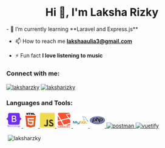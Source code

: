 <h1 align="center">Hi 👋, I'm Laksha Rizky</h1>
- 🌱 I’m currently learning **Laravel and Express.js**

- 📫 How to reach me **lakshaaulia3@gmail.com**

- ⚡ Fun fact **I love listening to music**

<h3 align="left">Connect with me:</h3>
<p align="left">
<a href="https://twitter.com/laksharzky" target="blank"><img align="center" src="https://cdn.jsdelivr.net/npm/simple-icons@3.0.1/icons/twitter.svg" alt="laksharzky" height="30" width="40" /></a>
<a href="https://linkedin.com/in/laksharizky" target="blank"><img align="center" src="https://cdn.jsdelivr.net/npm/simple-icons@3.0.1/icons/linkedin.svg" alt="laksharizky" height="30" width="40" /></a>
</p>

<h3 align="left">Languages and Tools:</h3>
<p align="left"> <a href="https://getbootstrap.com" target="_blank"> <img src="https://raw.githubusercontent.com/devicons/devicon/master/icons/bootstrap/bootstrap-plain-wordmark.svg" alt="bootstrap" width="40" height="40"/> </a> <a href="https://www.w3.org/html/" target="_blank"> <img src="https://raw.githubusercontent.com/devicons/devicon/master/icons/html5/html5-original-wordmark.svg" alt="html5" width="40" height="40"/> </a> <a href="https://developer.mozilla.org/en-US/docs/Web/JavaScript" target="_blank"> <img src="https://raw.githubusercontent.com/devicons/devicon/master/icons/javascript/javascript-original.svg" alt="javascript" width="40" height="40"/> </a> <a href="https://laravel.com/" target="_blank"> <img src="https://raw.githubusercontent.com/devicons/devicon/master/icons/laravel/laravel-plain-wordmark.svg" alt="laravel" width="40" height="40"/> </a> <a href="https://www.mysql.com/" target="_blank"> <img src="https://raw.githubusercontent.com/devicons/devicon/master/icons/mysql/mysql-original-wordmark.svg" alt="mysql" width="40" height="40"/> </a> <a href="https://www.php.net" target="_blank"> <img src="https://raw.githubusercontent.com/devicons/devicon/master/icons/php/php-original.svg" alt="php" width="40" height="40"/> </a> <a href="https://postman.com" target="_blank"> <img src="https://www.vectorlogo.zone/logos/getpostman/getpostman-icon.svg" alt="postman" width="40" height="40"/> </a> <a href="https://vuetifyjs.com/en/" target="_blank"> <img src="https://bestofjs.org/logos/vuetify.svg" alt="vuetify" width="40" height="40"/> </a> </p>

<p>&nbsp;<img align="center" src="https://github-readme-stats.vercel.app/api?username=laksharzky&show_icons=true&locale=en" alt="laksharzky" /></p>
